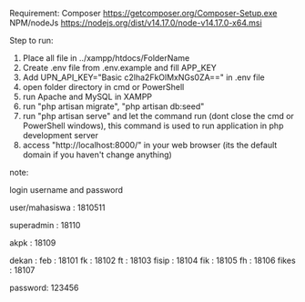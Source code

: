 Requirement:
  Composer    https://getcomposer.org/Composer-Setup.exe
  NPM/nodeJs  https://nodejs.org/dist/v14.17.0/node-v14.17.0-x64.msi

Step to run:
  1. Place all file in ../xampp/htdocs/FolderName
  2. Create .env file from .env.example and fill APP_KEY
  3. Add UPN_API_KEY="Basic c2lha2FkOlMxNGs0ZA==" in .env file
  4. open folder directory in cmd or PowerShell
  5. run Apache and MySQL in XAMPP
  6. run "php artisan migrate", "php artisan db:seed"
  7. run "php artisan serve" and let the command run (dont close the cmd or PowerShell windows), this command is used to run application in php development server
  8. access "http://localhost:8000/" in your web browser (its the default domain if you haven't change anything)

note:

login username and password

user/mahasiswa  : 1810511

superadmin      : 18110

akpk            : 18109

dekan           :
  feb           : 18101
  fk            : 18102
  ft            : 18103
  fisip         : 18104
  fik           : 18105
  fh            : 18106
  fikes         : 18107

password: 123456
